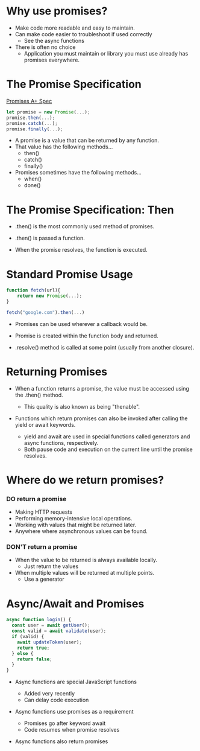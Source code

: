 # Why use promises?

- Make code more readable and easy to maintain.
- Can make code easier to troubleshoot if used correctly
  - See the async functions
- There is often no choice
  - Application you must maintain or library you must use already has promises everywhere.

# The Promise Specification

[Promises A+ Spec](https://promisesaplus.com/)

```js
let promise = new Promise(...);
promise.then(...);
promise.catch(...);
promise.finally(...);
```

- A promise is a value that can be returned by any function.
- That value has the following methods...
  - then()
  - catch()
  - finally()
- Promises sometimes have the following methods...
  - when()
  - done()

# The Promise Specification: Then

- .then() is the most commonly used method of promises.

- .then() is passed a function.

- When the promise resolves, the function is executed.

# Standard Promise Usage

```js
function fetch(url){
    return new Promise(...);
}

fetch("google.com").then(...)
```

- Promises can be used wherever a callback would be.

- Promise is created within the function body and returned.

- .resolve() method is called at some point (usually from another closure).

# Returning Promises

- When a function returns a promise, the value must be accessed using the .then() method.

  - This quality is also known as being "thenable".

- Functions which return promises can also be invoked after calling the yield or await keywords.
  - yield and await are used in special functions called generators and async functions, respectively.
  - Both pause code and execution on the current line until the promise resolves.

# Where do we return promises?

### DO return a promise

- Making HTTP requests
- Performing memory-intensive local operations.
- Working with values that might be returned later.
- Anywhere where asynchronous values can be found.

### DON'T return a promise

- When the value to be returned is always available locally.
  - Just return the values
- When multiple values will be returned at multiple points.
  - Use a generator

# Async/Await and Promises

```js
async function login() {
  const user = await getUser();
  const valid = await validate(user);
  if (valid) {
    await updateToken(user);
    return true;
  } else {
    return false;
  }
}
```

- Async functions are special JavaScript functions

  - Added very recently
  - Can delay code execution

- Async functions use promises as a requirement

  - Promises go after keyword await
  - Code resumes when promise resolves

- Async functions also return promises
